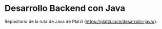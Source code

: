 # Desarrollo Backend con Java
Repositorio de la ruta de Java de Platzi (https://platzi.com/desarrollo-java/).